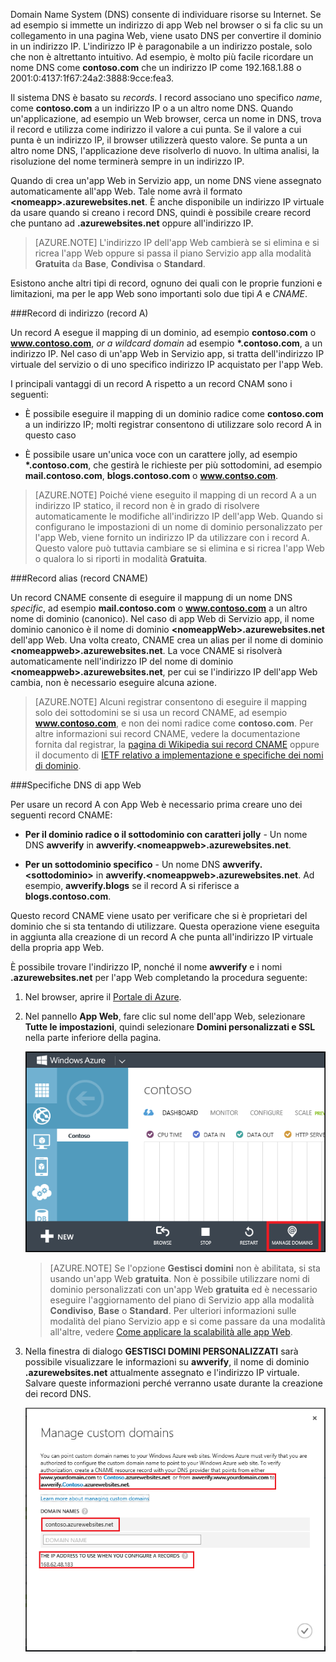 ﻿Domain Name System (DNS) consente di individuare risorse su Internet. Se ad esempio si immette un indirizzo di app Web nel browser o si fa clic su un collegamento in una pagina Web, viene usato DNS per convertire il dominio in un indirizzo IP. L'indirizzo IP è paragonabile a un indirizzo postale, solo che non è altrettanto intuitivo. Ad esempio, è molto più facile ricordare un nome DNS come **contoso.com** che un  indirizzo IP come 192.168.1.88 o 2001:0:4137:1f67:24a2:3888:9cce:fea3.

Il sistema DNS è basato su  *records*. I record associano uno specifico  *name*, come **contoso.com** a un indirizzo IP o a un altro nome DNS. Quando un'applicazione, ad esempio un Web browser, cerca un nome in DNS, trova il record e utilizza come indirizzo il valore a cui punta. Se il valore a cui punta è un indirizzo IP, il browser utilizzerà questo valore. Se punta a un altro nome DNS, l'applicazione deve risolverlo di nuovo. In ultima analisi, la risoluzione del nome terminerà sempre in un indirizzo IP.

Quando di crea un'app Web in Servizio app, un nome DNS viene assegnato automaticamente all'app Web. Tale nome avrà il formato **&lt;nomeapp&gt;.azurewebsites.net**. È anche disponibile un indirizzo IP virtuale da usare quando si creano i record DNS, quindi è possibile creare record che puntano ad **.azurewebsites.net** oppure all'indirizzo IP.

> [AZURE.NOTE] L'indirizzo IP dell'app Web cambierà se si elimina e si ricrea l'app Web oppure si passa il piano Servizio app alla modalità **Gratuita** da **Base**, **Condivisa** o **Standard**.

Esistono anche altri tipi di record, ognuno dei quali con le proprie funzioni e limitazioni, ma per le app Web sono importanti solo due tipi *A* e *CNAME*.

###Record di indirizzo (record A)

Un record A esegue il mapping di un dominio, ad esempio **contoso.com** o **www.contoso.com**, *or a wildcard domain* ad esempio **\*.contoso.com**, a un indirizzo IP. Nel caso di un'app Web in Servizio app, si tratta dell'indirizzo IP virtuale del servizio o di uno specifico indirizzo IP acquistato per l'app Web.

I principali vantaggi di un record A rispetto a un record CNAM sono i seguenti:

* È possibile eseguire il mapping di un dominio radice come **contoso.com** a un indirizzo IP; molti registrar consentono di utilizzare solo record A in questo caso

* È possibile usare un'unica voce con un carattere jolly, ad esempio **\*.contoso.com**, che gestirà le richieste per più sottodomini, ad esempio **mail.contoso.com**, **blogs.contoso.com** o **www.contso.com**.

> [AZURE.NOTE] Poiché viene eseguito il mapping di un record A a un indirizzo IP statico, il record non è in grado di risolvere automaticamente le modifiche all'indirizzo IP dell'app Web. Quando si configurano le impostazioni di un nome di dominio personalizzato per l'app Web, viene fornito un indirizzo IP da utilizzare con i record A. Questo valore può tuttavia cambiare se si elimina e si ricrea l'app Web o qualora lo si riporti in modalità **Gratuita**.

###Record alias (record CNAME)

Un record CNAME consente di eseguire il mappung di un nome DNS  *specific*, ad esempio **mail.contoso.com** o **www.contoso.com** a un altro nome di dominio (canonico). Nel caso di app Web di Servizio app, il nome dominio canonico è il nome di dominio **&lt;nomeappWeb>.azurewebsites.net** dell'app Web. Una volta creato, CNAME crea un alias per il nome di dominio **&lt;nomeappweb>.azurewebsites.net**. La voce CNAME si risolverà automaticamente nell'indirizzo IP del nome di dominio **&lt;nomeappweb>.azurewebsites.net**, per cui se l'indirizzo IP dell'app Web cambia, non è necessario eseguire alcuna azione.

> [AZURE.NOTE] Alcuni registrar consentono di eseguire il mapping solo dei sottodomini se si usa un record CNAME, ad esempio **www.contoso.com**, e non dei nomi radice come **contoso.com**. Per altre informazioni sui record CNAME, vedere la documentazione fornita dal registrar, la <a href="http://en.wikipedia.org/wiki/CNAME_record">pagina di Wikipedia sui record CNAME</a> oppure il documento di <a href="http://tools.ietf.org/html/rfc1035">IETF relativo a implementazione e specifiche dei nomi di dominio</a>.

###Specifiche DNS di app Web

Per usare un record A con App Web è necessario prima creare uno dei seguenti record CNAME:

* **Per il dominio radice o il sottodominio con caratteri jolly** - Un nome DNS **awverify** in **awverify.&lt;nomeappweb&gt;.azurewebsites.net**.

* **Per un sottodominio specifico** - Un  nome DNS **awverify.&lt;sottodominio>** in **awverify.&lt;nomeappweb&gt;.azurewebsites.net**. Ad esempio, **awverify.blogs** se il record A si riferisce a **blogs.contoso.com**.

Questo record CNAME viene usato per verificare che si è proprietari del dominio che si sta tentando di utilizzare. Questa operazione viene eseguita in aggiunta alla creazione di un record A che punta all'indirizzo IP virtuale della propria app Web.

È possibile trovare l'indirizzo IP, nonché il nome **awverify** e i nomi **.azurewebsites.net** per l'app Web completando la procedura seguente:

1. Nel browser, aprire il [Portale di Azure](https://portal.azure.com).

2. Nel pannello **App Web**, fare clic sul nome dell'app Web, selezionare **Tutte le impostazioni**, quindi selezionare **Domini personalizzati e SSL** nella parte inferiore della pagina.

	![](./media/custom-dns-web-site/dncmntask-cname-6.png)

	> [AZURE.NOTE] Se l'opzione **Gestisci domini** non è abilitata, si sta  usando un'app Web **gratuita**. Non è  possibile utilizzare nomi di dominio personalizzati con un'app Web **gratuita** ed è necessario eseguire l'aggiornamento del piano di Servizio app alla modalità **Condiviso**, **Base** o **Standard**. Per ulteriori informazioni sulle modalità del piano Servizio app e si come passare da una modalità all'altre, vedere [Come applicare la scalabilità alle app Web](../articles/web-sites-scale.md).

6. Nella finestra di dialogo **GESTISCI DOMINI PERSONALIZZATI** sarà possibile visualizzare le informazioni su **awverify**, il nome di dominio **.azurewebsites.net** attualmente assegnato e l'indirizzo IP virtuale. Salvare queste informazioni perché verranno usate durante la creazione dei record DNS.

	![](./media/custom-dns-web-site/managecustomdomains.png)


<!--HONumber=49-->